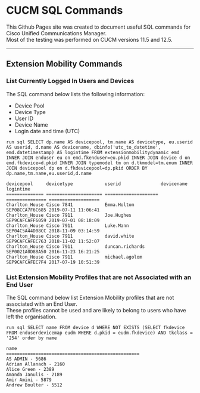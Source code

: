 # CUCM SQL Commands

This Github Pages site was created to document useful SQL commands for Cisco Unified Communications Manager.  
Most of the testing was performed on CUCM versions 11.5 and 12.5.

---
## Extension Mobility Commands
### List Currently Logged In Users and Devices
The SQL command below lists the following information:
- Device Pool
- Device Type
- User ID
- Device Name
- Login date and time (UTC)
```
run sql SELECT dp.name AS devicepool, tm.name AS devicetype, eu.userid AS userid, d.name AS devicename, dbinfo('utc_to_datetime', emd.datetimestamp) AS logintime FROM extensionmobilitydynamic emd INNER JOIN enduser eu on emd.fkenduser=eu.pkid INNER JOIN device d on emd.fkdevice=d.pkid INNER JOIN typemodel tm on d.tkmodel=tm.enum INNER JOIN devicepool dp on d.fkdevicepool=dp.pkid ORDER BY dp.name,tm.name,eu.userid,d.name

devicepool     devicetype            userid               devicename      logintime
============== ===================== ==================== =============== ===================
Charlton_House Cisco 7841            Emma.Holtom          SEP08CCA7F6C685 2019-07-11 11:06:41
Charlton_House Cisco 7911            Joe.Hughes           SEP9CAFCAFF6059 2019-07-01 08:18:09
Charlton_House Cisco 7911            Luke.Mann            SEP04C5A44D08CC 2018-11-09 03:14:59
Charlton_House Cisco 7911            david.white          SEP9CAFCAFEC763 2018-11-02 11:52:07
Charlton_House Cisco 7911            duncan.richards      SEP0021A0D88A50 2016-11-23 16:21:25
Charlton_House Cisco 7911            michael.agolom       SEP9CAFCAFEC7F4 2017-07-19 10:51:39
```
### List Extension Mobility Profiles that are not Associated with an End User
The SQL command below list Extension Mobility profiles that are not associated with an End User.  
These profiles cannot be used and are likely to belong to users who have left the organisation.
```
run sql SELECT name FROM device d WHERE NOT EXISTS (SELECT fkdevice FROM enduserdevicemap eudm WHERE d.pkid = eudm.fkdevice) AND tkclass = '254' order by name

name
==================================================
AS ADMIN - 5686
Adrian Allanach - 2160
Alice Green - 2389
Amanda Janulis - 2189
Amir Amini - 5879
Andrew Boulter - 5512

```
